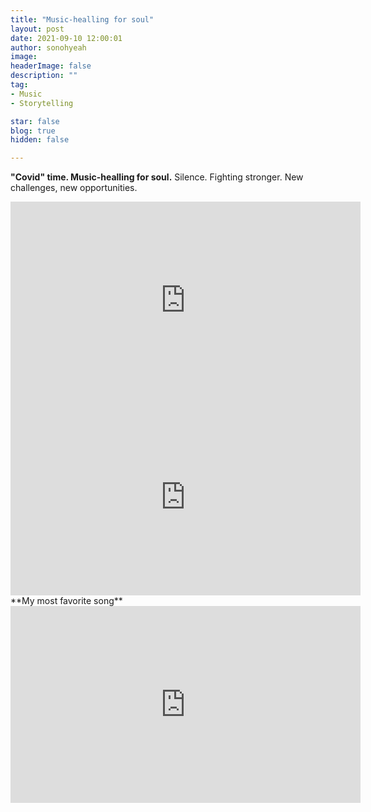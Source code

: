 ```yaml
---
title: "Music-healling for soul"
layout: post
date: 2021-09-10 12:00:01
author: sonohyeah
image: 
headerImage: false
description: ""
tag:
- Music
- Storytelling

star: false
blog: true
hidden: false

---
```


**"Covid" time. Music-healling for soul.**
Silence. Fighting stronger. New challenges, new opportunities.

<iframe width="560" height="315" style="text-align:center" src="https://www.youtube.com/embed/7IRIP-hSfJ0?controls=0" title="YouTube video player" frameborder="0" allow="accelerometer; autoplay; clipboard-write; encrypted-media; gyroscope; picture-in-picture" allowfullscreen></iframe>

<iframe width="560" height="315" style="text-align:center" src="https://www.youtube.com/embed/SX_ViT4Ra7k?controls=0" title="YouTube video player" frameborder="0" allow="accelerometer; autoplay; clipboard-write; encrypted-media; gyroscope; picture-in-picture" allowfullscreen></iframe>

<br>
**My most favorite song**

<iframe width="560" height="315" style="text-align:center" src="https://www.youtube.com/embed/k4V3Mo61fJM?controls=0" title="YouTube video player" frameborder="0" allow="accelerometer; autoplay; clipboard-write; encrypted-media; gyroscope; picture-in-picture" allowfullscreen></iframe>